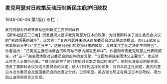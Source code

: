 ### 麦克阿瑟对日政策反动压制新民主庇护旧政权

1946-06-06
第1版()
专栏：

    麦克阿瑟对日政策反动压制新民主庇护旧政权
    【新华社延安三日电】消息报撰文批评麦克阿瑟对日本的政策，为对莫斯科关于远东委员会决议的“劣迹昭著的破坏”，该文称：“麦克阿瑟并未遵从远东委员会之延期选举提议，而且正式承认日本反动分子为‘民主分子’，这是对他们的狡猾计策的鼓励，与日本民主化之决定不相符合”。作者指出：“日美民主报纸均谓吉田政府与币原内阁毫无异样”。作者即斥责麦克阿瑟之代表阿契生，对“五一”民主团体致对日委员会的函件的发言是，“企图危害民主团体公正要求”。麦氏禁止民主人士举行示威，“相当地剥夺了他们参加对日本之命运的决定”。他的批准反动的新宪草，违反了莫斯科会议对远东委员会的决定，使人们得到这样的印象：对日本民主化问题，麦氏的意见与远东委员会及盟国委员会的态度之分歧，已很明显。美占领当局正在保卫日本旧政权。竭力阻止波茨顿宣言之实现。
